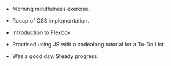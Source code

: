 - Morning mindfulness exercise.

- Recap of CSS implementation.

- Introduction to Flexbox

- Practised using JS with a codealong tutorial for a To-Do List.

- Was a good day.  Steady progress.